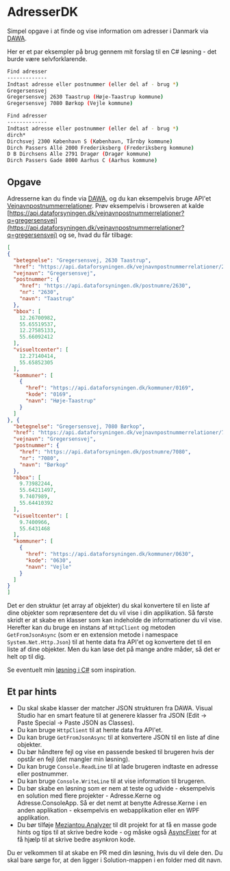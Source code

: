 # AdresserDK

Simpel opgave i at finde og vise information om adresser i Danmark via [DAWA](https://dawadocs.dataforsyningen.dk/dok/faq).

Her er et par eksempler på brug gennem mit forslag til en C# løsning - det burde være selvforklarende.

```bash
Find adresser
-------------
Indtast adresse eller postnummer (eller del af - brug *)
Gregersensvej
Gregersensvej 2630 Taastrup (Høje-Taastrup kommune)
Gregersensvej 7080 Børkop (Vejle kommune)
```

```bash
Find adresser
-------------
Indtast adresse eller postnummer (eller del af - brug *)
dirch*
Dirchsvej 2300 København S (København, Tårnby kommune)
Dirch Passers Allé 2000 Frederiksberg (Frederiksberg kommune)
D B Dirchsens Alle 2791 Dragør (Dragør kommune)
Dirch Passers Gade 8000 Aarhus C (Aarhus kommune)
```

## Opgave

Adresserne kan du finde via [DAWA](https://dawadocs.dataforsyningen.dk/dok/faq), og du kan eksempelvis bruge API'et [Vejnavnpostnummerrelationer](https://dawadocs.dataforsyningen.dk/dok/api/vejnavnpostnummerrelation). Prøv eksempelvis i browseren at kalde [https://api.dataforsyningen.dk/vejnavnpostnummerrelationer?q=gregersensvej](https://api.dataforsyningen.dk/vejnavnpostnummerrelationer?q=gregersensvej) og se, hvad du får tilbage:

```json
[
{
  "betegnelse": "Gregersensvej, 2630 Taastrup",
  "href": "https://api.dataforsyningen.dk/vejnavnpostnummerrelationer/2630/Gregersensvej",
  "vejnavn": "Gregersensvej",
  "postnummer": {
    "href": "https://api.dataforsyningen.dk/postnumre/2630",
    "nr": "2630",
    "navn": "Taastrup"
  },
  "bbox": [
    12.26700982,
    55.65519537,
    12.27585133,
    55.66092412
  ],
  "visueltcenter": [
    12.27140414,
    55.65852305
  ],
  "kommuner": [
    {
      "href": "https://api.dataforsyningen.dk/kommuner/0169",
      "kode": "0169",
      "navn": "Høje-Taastrup"
    }
  ]
}, {
  "betegnelse": "Gregersensvej, 7080 Børkop",
  "href": "https://api.dataforsyningen.dk/vejnavnpostnummerrelationer/7080/Gregersensvej",
  "vejnavn": "Gregersensvej",
  "postnummer": {
    "href": "https://api.dataforsyningen.dk/postnumre/7080",
    "nr": "7080",
    "navn": "Børkop"
  },
  "bbox": [
    9.73982244,
    55.64211497,
    9.7407989,
    55.64410392
  ],
  "visueltcenter": [
    9.7400966,
    55.6431468
  ],
  "kommuner": [
    {
      "href": "https://api.dataforsyningen.dk/kommuner/0630",
      "kode": "0630",
      "navn": "Vejle"
    }
  ]
}
]
```

Det er den struktur (et array af objekter) du skal konvertere til en liste af dine objekter som repræsentere det du vil vise i din applikation. Så første skridt er at skabe en klasser som kan indeholde de informationer du vil vise. Herefter kan du bruge en instans af `HttpClient` og metoden `GetFromJsonAsync` (som er en extension metode i namespace `System.Net.Http.Json`) til at hente data fra API'et og konvertere det til en liste af dine objekter. Men du kan løse det på mange andre måder, så det er helt op til dig.

Se eventuelt min [løsning i C#](solution/mcronberg/cs/) som inspiration.

## Et par hints

- Du skal skabe klasser der matcher JSON strukturen fra DAWA. Visual Studio har en smart feature til at generere klasser fra JSON (Edit -> Paste Special -> Paste JSON as Classes).
- Du kan bruge `HttpClient` til at hente data fra API'et.
- Du kan bruge `GetFromJsonAsync` til at konvertere JSON til en liste af dine objekter.
- Du bør håndtere fejl og vise en passende besked til brugeren hvis der opstår en fejl (det mangler min løsning).
- Du kan bruge `Console.ReadLine` til at lade brugeren indtaste en adresse eller postnummer.
- Du kan bruge `Console.WriteLine` til at vise information til brugeren.
- Du bør skabe en løsning som er nem at teste og udvide - eksempelvis en solution med flere projekter - Adresse.Kerne og Adresse.ConsoleApp. Så er det nemt at benytte Adresse.Kerne i en anden applikation - eksempelvis en webapplikation eller en WPF applikation.
- Du bør tilføje [Meziantou.Analyzer](https://mcronberg.github.io/bogenomcsharp/level3/kodeanalyse.html#meziantouanalyzer) til dit projekt for at få en masse gode hints og tips til at skrive bedre kode - og måske også [AsyncFixer](https://mcronberg.github.io/bogenomcsharp/level3/kodeanalyse.html#asyncfixer) for at få hjælp til at skrive bedre asynkron kode.

Du er velkommen til at skabe en PR med din løsning, hvis du vil dele den. Du skal bare sørge for, at den ligger i Solution-mappen i en folder med dit navn.